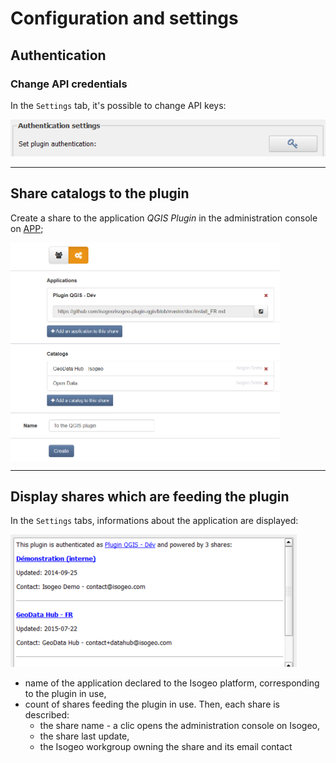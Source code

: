 # Configuration and settings

## Authentication

### Change API credentials

In the `Settings` tab, it's possible to change API keys:

![](https://raw.githubusercontent.com/isogeo/isogeo-plugin-qgis/master/img/settings_switch_api_en.png "Change API authentication")

---

## Share catalogs to the plugin


Create a share to the application *QGIS Plugin* in the administration console on [APP](https://app.isogeo.com/admin/shares);

<img src="https://raw.githubusercontent.com/isogeo/isogeo-plugin-qgis/master/img/app_share_toPlugin_en.png" alt="A share to publish metadata into the plugin from Isogeo administration console" height="350" align="center" />

---

## Display shares which are feeding the plugin

In the `Settings` tabs, informations about the application are displayed:

![](https://raw.githubusercontent.com/isogeo/isogeo-plugin-qgis/master/img/settings_shares_details_en.png "Informations about application in the Settings tab")

* name of the application declared to the Isogeo platform, corresponding to the plugin in use,
* count of shares feeding the plugin in use. Then, each share is described:
  * the share name - a clic opens the administration console on Isogeo,
  * the share last update,
  * the Isogeo workgroup owning the share and its email contact
